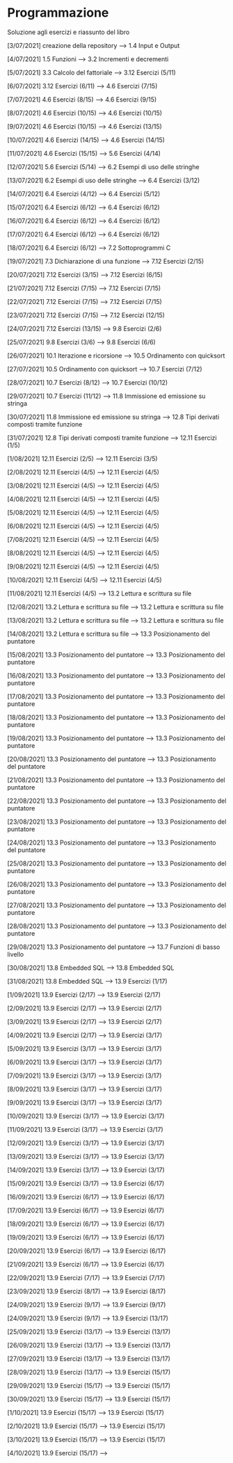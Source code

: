 # Programmazione
Soluzione agli esercizi e riassunto del libro

[3/07/2021]
  creazione della repository --> 1.4 Input e Output

[4/07/2021]
  1.5 Funzioni --> 3.2 Incrementi e decrementi

[5/07/2021]
  3.3 Calcolo del fattoriale --> 3.12 Esercizi (5/11)    

[6/07/2021]
  3.12 Esercizi (6/11) --> 4.6 Esercizi (7/15)

[7/07/2021]
  4.6 Esercizi (8/15) --> 4.6 Esercizi (9/15)

[8/07/2021]
 4.6 Esercizi (10/15) --> 4.6 Esercizi (10/15)

[9/07/2021]
 4.6 Esercizi (10/15) --> 4.6 Esercizi (13/15)

[10/07/2021]
 4.6 Esercizi (14/15) --> 4.6 Esercizi (14/15)

[11/07/2021]
 4.6 Esercizi (15/15) --> 5.6 Esercizi (4/14)

[12/07/2021]
 5.6 Esercizi (5/14) --> 6.2 Esempi di uso delle stringhe

[13/07/2021]
 6.2 Esempi di uso delle stringhe --> 6.4 Esercizi (3/12)

[14/07/2021]
 6.4 Esercizi (4/12) --> 6.4 Esercizi (5/12)

[15/07/2021]
 6.4 Esercizi (6/12) --> 6.4 Esercizi (6/12)

[16/07/2021]
 6.4 Esercizi (6/12) --> 6.4 Esercizi (6/12)

[17/07/2021]
 6.4 Esercizi (6/12) --> 6.4 Esercizi (6/12)

[18/07/2021]
 6.4 Esercizi (6/12) --> 7.2 Sottoprogrammi C

[19/07/2021]
 7.3 Dichiarazione di una funzione --> 7.12 Esercizi (2/15)

[20/07/2021]
 7.12 Esercizi (3/15) --> 7.12 Esercizi (6/15)

[21/07/2021]
 7.12 Esercizi (7/15) --> 7.12 Esercizi (7/15)

[22/07/2021]
 7.12 Esercizi (7/15) --> 7.12 Esercizi (7/15)

[23/07/2021]
 7.12 Esercizi (7/15) --> 7.12 Esercizi (12/15)

[24/07/2021]
 7.12 Esercizi (13/15) --> 9.8 Esercizi (2/6)

[25/07/2021]
 9.8 Esercizi (3/6) --> 9.8 Esercizi (6/6)

[26/07/2021]
 10.1 Iterazione e ricorsione --> 10.5 Ordinamento con quicksort

[27/07/2021]
 10.5 Ordinamento con quicksort --> 10.7 Esercizi (7/12)

[28/07/2021]
 10.7 Esercizi (8/12) --> 10.7 Esercizi (10/12)

[29/07/2021]
 10.7 Esercizi (11/12) --> 11.8 Immissione ed emissione su stringa

[30/07/2021]
 11.8 Immissione ed emissione su stringa --> 12.8 Tipi derivati composti tramite funzione

[31/07/2021]
 12.8 Tipi derivati composti tramite funzione --> 12.11 Esercizi (1/5)

[1/08/2021]
 12.11 Esercizi (2/5) --> 12.11 Esercizi (3/5) 

[2/08/2021]
 12.11 Esercizi (4/5) --> 12.11 Esercizi (4/5)

[3/08/2021]
 12.11 Esercizi (4/5) --> 12.11 Esercizi (4/5)
 
[4/08/2021]
 12.11 Esercizi (4/5) --> 12.11 Esercizi (4/5)
 
[5/08/2021]
 12.11 Esercizi (4/5) --> 12.11 Esercizi (4/5)
 
[6/08/2021]
 12.11 Esercizi (4/5) --> 12.11 Esercizi (4/5)
 
[7/08/2021]
 12.11 Esercizi (4/5) --> 12.11 Esercizi (4/5)
 
[8/08/2021]
 12.11 Esercizi (4/5) --> 12.11 Esercizi (4/5)
 
[9/08/2021]
 12.11 Esercizi (4/5) --> 12.11 Esercizi (4/5)
 
[10/08/2021]
 12.11 Esercizi (4/5) --> 12.11 Esercizi (4/5)

[11/08/2021]
 12.11 Esercizi (4/5) --> 13.2 Lettura e scrittura su file

[12/08/2021]
 13.2 Lettura e scrittura su file --> 13.2 Lettura e scrittura su file

[13/08/2021]
 13.2 Lettura e scrittura su file --> 13.2 Lettura e scrittura su file

[14/08/2021]
 13.2 Lettura e scrittura su file --> 13.3 Posizionamento del puntatore

[15/08/2021]
 13.3 Posizionamento del puntatore --> 13.3 Posizionamento del puntatore

[16/08/2021]
 13.3 Posizionamento del puntatore --> 13.3 Posizionamento del puntatore 

[17/08/2021]
 13.3 Posizionamento del puntatore --> 13.3 Posizionamento del puntatore

[18/08/2021]
 13.3 Posizionamento del puntatore --> 13.3 Posizionamento del puntatore 

[19/08/2021]
 13.3 Posizionamento del puntatore --> 13.3 Posizionamento del puntatore 

[20/08/2021]
 13.3 Posizionamento del puntatore --> 13.3 Posizionamento del puntatore

[21/08/2021]
 13.3 Posizionamento del puntatore --> 13.3 Posizionamento del puntatore

[22/08/2021]
 13.3 Posizionamento del puntatore --> 13.3 Posizionamento del puntatore
 
[23/08/2021]
 13.3 Posizionamento del puntatore --> 13.3 Posizionamento del puntatore

[24/08/2021]
 13.3 Posizionamento del puntatore --> 13.3 Posizionamento del puntatore

[25/08/2021]
 13.3 Posizionamento del puntatore --> 13.3 Posizionamento del puntatore

[26/08/2021]
 13.3 Posizionamento del puntatore --> 13.3 Posizionamento del puntatore

[27/08/2021]
 13.3 Posizionamento del puntatore --> 13.3 Posizionamento del puntatore

[28/08/2021]
 13.3 Posizionamento del puntatore --> 13.3 Posizionamento del puntatore

[29/08/2021]
 13.3 Posizionamento del puntatore --> 13.7 Funzioni di basso livello

[30/08/2021]
 13.8 Embedded SQL --> 13.8 Embedded SQL

[31/08/2021]
 13.8 Embedded SQL --> 13.9 Esercizi (1/17)

[1/09/2021]
 13.9 Esercizi (2/17) --> 13.9 Esercizi (2/17)

[2/09/2021]
 13.9 Esercizi (2/17) --> 13.9 Esercizi (2/17)

[3/09/2021]
 13.9 Esercizi (2/17) --> 13.9 Esercizi (2/17)

[4/09/2021]
 13.9 Esercizi (2/17) --> 13.9 Esercizi (3/17)

[5/09/2021]
 13.9 Esercizi (3/17) --> 13.9 Esercizi (3/17)

[6/09/2021]
 13.9 Esercizi (3/17) --> 13.9 Esercizi (3/17)

[7/09/2021]
 13.9 Esercizi (3/17) --> 13.9 Esercizi (3/17)

[8/09/2021]
 13.9 Esercizi (3/17) --> 13.9 Esercizi (3/17)

[9/09/2021]
 13.9 Esercizi (3/17) --> 13.9 Esercizi (3/17) 

[10/09/2021]
 13.9 Esercizi (3/17) --> 13.9 Esercizi (3/17)

[11/09/2021]
 13.9 Esercizi (3/17) --> 13.9 Esercizi (3/17)

[12/09/2021]
 13.9 Esercizi (3/17) --> 13.9 Esercizi (3/17)

[13/09/2021]
 13.9 Esercizi (3/17) --> 13.9 Esercizi (3/17)

[14/09/2021]
 13.9 Esercizi (3/17) --> 13.9 Esercizi (3/17)

[15/09/2021]
 13.9 Esercizi (3/17) --> 13.9 Esercizi (6/17)

[16/09/2021]
 13.9 Esercizi (6/17) --> 13.9 Esercizi (6/17)

[17/09/2021]
 13.9 Esercizi (6/17) --> 13.9 Esercizi (6/17)

[18/09/2021]
 13.9 Esercizi (6/17) --> 13.9 Esercizi (6/17) 

[19/09/2021]
 13.9 Esercizi (6/17) --> 13.9 Esercizi (6/17) 

[20/09/2021]
 13.9 Esercizi (6/17) --> 13.9 Esercizi (6/17)

[21/09/2021]
 13.9 Esercizi (6/17) --> 13.9 Esercizi (6/17)

[22/09/2021]
 13.9 Esercizi (7/17) --> 13.9 Esercizi (7/17) 

[23/09/2021]
 13.9 Esercizi (8/17) --> 13.9 Esercizi (8/17)

[24/09/2021]
 13.9 Esercizi (9/17) --> 13.9 Esercizi (9/17)

[24/09/2021]
 13.9 Esercizi (9/17) --> 13.9 Esercizi (13/17) 

[25/09/2021]
 13.9 Esercizi (13/17) --> 13.9 Esercizi (13/17)

[26/09/2021]
 13.9 Esercizi (13/17) --> 13.9 Esercizi (13/17)

[27/09/2021]
 13.9 Esercizi (13/17) --> 13.9 Esercizi (13/17)

[28/09/2021]
 13.9 Esercizi (13/17) --> 13.9 Esercizi (15/17) 

[29/09/2021]
 13.9 Esercizi (15/17) --> 13.9 Esercizi (15/17)

[30/09/2021]
 13.9 Esercizi (15/17) --> 13.9 Esercizi (15/17)

[1/10/2021]
 13.9 Esercizi (15/17) --> 13.9 Esercizi (15/17)

[2/10/2021]
 13.9 Esercizi (15/17) --> 13.9 Esercizi (15/17)

[3/10/2021]
 13.9 Esercizi (15/17) --> 13.9 Esercizi (15/17)

[4/10/2021]
 13.9 Esercizi (15/17) -->
